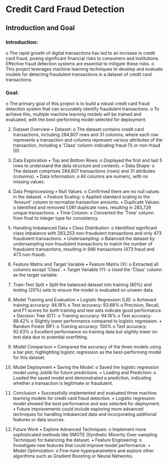 # Credit Card Fraud Detection

## Introduction and Goal
### Introduction:
o	The rapid growth of digital transactions has led to an increase in credit card fraud, posing significant financial risks to consumers and institutions. Effective fraud detection systems are essential to mitigate these risks.
o	This project leverages machine learning techniques to develop and evaluate models for detecting fraudulent transactions in a dataset of credit card transactions.
### Goal:
o	The primary goal of this project is to build a robust credit card fraud detection system that can accurately identify fraudulent transactions.
o	To achieve this, multiple machine learning models will be trained and evaluated, with the best-performing model selected for deployment.

2. Dataset Overview
•	Dataset:
o	The dataset contains credit card transactions, including 284,807 rows and 31 columns, where each row represents a transaction and columns represent various attributes of the transaction, including a 'Class' column indicating fraud (1) or non-fraud (0).

3. Data Exploration
•	Top and Bottom Rows:
o	Displayed the first and last 5 rows to understand the data structure and contents.
•	Data Shape:
o	The dataset comprises 284,807 transactions (rows) and 31 attributes (columns).
•	Data Information:
o	All columns are numeric, with no missing values.

4. Data Preprocessing
•	Null Values:
o	Confirmed there are no null values in the dataset.
•	Feature Scaling:
o	Applied standard scaling to the 'Amount' column to normalize transaction amounts.
•	Duplicate Values:
o	Identified and removed 1,081 duplicate rows, resulting in 283,726 unique transactions.
•	Time Column:
o	Converted the 'Time' column from float to integer type for consistency.

5. Handling Imbalanced Data
•	Class Distribution:
o	Identified significant class imbalance with 283,253 non-fraudulent transactions and only 473 fraudulent transactions.
•	Undersampling:
o	Balanced the dataset by undersampling non-fraudulent transactions to match the number of fraudulent transactions, resulting in 946 transactions (473 fraud and 473 non-fraud).

6. Feature Matrix and Target Variable
•	Feature Matrix (X):
o	Extracted all columns except 'Class'.
•	Target Variable (Y):
o	Used the 'Class' column as the target variable.

7. Train-Test Split
•	Split the balanced dataset into training (80%) and testing (20%) sets to ensure the model is evaluated on unseen data.

8. Model Training and Evaluation
•	Logistic Regression (LR):
o	Achieved training accuracy: 94.18%
o	Test accuracy: 93.68%
o	Precision, Recall, and F1 scores for both training and test sets indicate good performance.
•	Decision Tree (DT):
o	Training accuracy: 94.18%
o	Test accuracy: 88.42%
o	Slightly lower performance compared to logistic regression.
•	Random Forest (RF):
o	Training accuracy: 100%
o	Test accuracy: 92.63%
o	Excellent performance on training data but slightly lower on test data due to potential overfitting.

9. Model Comparison
•	Compared the accuracy of the three models using a bar plot, highlighting logistic regression as the best-performing model for this dataset.

10. Model Deployment
•	Saving the Model:
o	Saved the logistic regression model using Joblib for future predictions.
•	Loading and Prediction:
o	Loaded the saved model and demonstrated a prediction, indicating whether a transaction is legitimate or fraudulent.

11. Conclusion
•	Successfully implemented and evaluated three machine learning models for credit card fraud detection.
•	Logistic regression model showed the best performance and was selected for deployment.
•	Future improvements could include exploring more advanced techniques for handling imbalanced data and incorporating additional features or data sources.

12. Future Work
•	Explore Advanced Techniques:
o	Implement more sophisticated methods like SMOTE (Synthetic Minority Over-sampling Technique) for balancing the dataset.
•	Feature Engineering:
o	Investigate new features that could improve model performance.
•	Model Optimization:
o	Fine-tune hyperparameters and explore other algorithms such as Gradient Boosting or Neural Networks.


